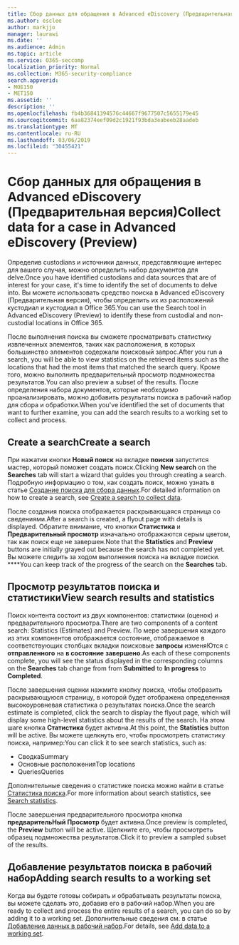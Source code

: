 ```yaml
---
title: Сбор данных для обращения в Advanced eDiscovery (Предварительная версия)
ms.author: esclee
author: markjjo
manager: laurawi
ms.date: ''
ms.audience: Admin
ms.topic: article
ms.service: O365-seccomp
localization_priority: Normal
ms.collection: M365-security-compliance
search.appverid:
- MOE150
- MET150
ms.assetid: ''
description: ''
ms.openlocfilehash: fb4b36841394576c44667f9677507c5655179e45
ms.sourcegitcommit: 6aa82374eef09d2c1921f93bda3eabeeb28aadeb
ms.translationtype: MT
ms.contentlocale: ru-RU
ms.lasthandoff: 03/06/2019
ms.locfileid: "30455421"
---
```

# <a name="collect-data-for-a-case-in-advanced-ediscovery-preview"></a><span data-ttu-id="68994-102">Сбор данных для обращения в Advanced eDiscovery (Предварительная версия)</span><span class="sxs-lookup"><span data-stu-id="68994-102">Collect data for a case in Advanced eDiscovery (Preview)</span></span>

<span data-ttu-id="68994-103">Определив custodians и источники данных, представляющие интерес для вашего случая, можно определить набор документов для delve.</span><span class="sxs-lookup"><span data-stu-id="68994-103">Once you have identified custodians and data sources that are of interest for your case, it's time to identify the set of documents to delve into.</span></span> <span data-ttu-id="68994-104">Вы можете использовать средство поиска в Advanced eDiscovery (Предварительная версия), чтобы определить их из расположений кустодиал и кустодиал в Office 365.</span><span class="sxs-lookup"><span data-stu-id="68994-104">You can use the Search tool in Advanced eDiscovery (Preview) to identify these from custodial and non-custodial locations in Office 365.</span></span>

<span data-ttu-id="68994-105">После выполнения поиска вы сможете просматривать статистику извлеченных элементов, таких как расположения, в которых большинство элементов содержали поисковый запрос.</span><span class="sxs-lookup"><span data-stu-id="68994-105">After you run a search, you will be able to view statistics on the retrieved items such as the locations that had the most items that matched the search query.</span></span> <span data-ttu-id="68994-106">Кроме того, можно выполнить предварительный просмотр подмножества результатов.</span><span class="sxs-lookup"><span data-stu-id="68994-106">You can also preview a subset of the results.</span></span> <span data-ttu-id="68994-107">После определения набора документов, которые необходимо проанализировать, можно добавить результаты поиска в рабочий набор для сбора и обработки.</span><span class="sxs-lookup"><span data-stu-id="68994-107">When you've identified the set of documents that want to further examine, you can add the search results to a working set to collect and process.</span></span>

## <a name="create-a-search"></a><span data-ttu-id="68994-108">Create a search</span><span class="sxs-lookup"><span data-stu-id="68994-108">Create a search</span></span>

<span data-ttu-id="68994-109">При нажатии кнопки **Новый поиск** на вкладке **поиски** запустится мастер, который поможет создать поиск.</span><span class="sxs-lookup"><span data-stu-id="68994-109">Clicking **New search** on the **Searches** tab will start a wizard that guides you through creating a search.</span></span> <span data-ttu-id="68994-110">Подробную информацию о том, как создать поиск, можно узнать в статье [Создание поиска для сбора данных](create-search-to-collect-data.md).</span><span class="sxs-lookup"><span data-stu-id="68994-110">For detailed information on how to create a search, see [Create a search to collect data](create-search-to-collect-data.md).</span></span>

<span data-ttu-id="68994-111">После создания поиска отображается раскрывающаяся страница со сведениями.</span><span class="sxs-lookup"><span data-stu-id="68994-111">After a search is created, a flyout page with details is displayed.</span></span> <span data-ttu-id="68994-112">Обратите внимание, что кнопки **Статистика** и **Предварительный просмотр** изначально отображаются серым цветом, так как поиск еще не завершен.</span><span class="sxs-lookup"><span data-stu-id="68994-112">Note that the **Statistics** and **Preview** buttons are initially grayed out because the search has not completed yet.</span></span> <span data-ttu-id="68994-113">Вы можете следить за ходом выполнения поиска на вкладке поиски. \*\*\*\*</span><span class="sxs-lookup"><span data-stu-id="68994-113">You can keep track of the progress of the search on the **Searches** tab.</span></span>

## <a name="view-search-results-and-statistics"></a><span data-ttu-id="68994-114">Просмотр результатов поиска и статистики</span><span class="sxs-lookup"><span data-stu-id="68994-114">View search results and statistics</span></span>
<span data-ttu-id="68994-115">Поиск контента состоит из двух компонентов: статистики (оценок) и предварительного просмотра.</span><span class="sxs-lookup"><span data-stu-id="68994-115">There are two components of a content search: Statistics (Estimates) and Preview.</span></span> <span data-ttu-id="68994-116">По мере завершения каждого из этих компонентов отображается состояние, отображаемое в соответствующих столбцах вкладки поисковые **запросы** изменяЮтся с **отправленного** на **в состояние** **завершено**.</span><span class="sxs-lookup"><span data-stu-id="68994-116">As each of these components complete, you will see the status displayed in the corresponding columns on the **Searches** tab change from from **Submitted** to **In progress** to **Completed**.</span></span>

<span data-ttu-id="68994-117">После завершения оценки нажмите кнопку поиска, чтобы отобразить раскрывающуюся страницу, в которой будет отображена определенная высокоуровневая статистика о результатах поиска.</span><span class="sxs-lookup"><span data-stu-id="68994-117">Once the search estimate is completed, click the search to display the flyout page, which will display some high-level statistics about the results of the search.</span></span> <span data-ttu-id="68994-118">На этом шаге кнопка **Статистика** будет активна.</span><span class="sxs-lookup"><span data-stu-id="68994-118">At this point, the **Statistics** button will be active.</span></span> <span data-ttu-id="68994-119">Вы можете щелкнуть его, чтобы просмотреть статистику поиска, например:</span><span class="sxs-lookup"><span data-stu-id="68994-119">You can click it to see search statistics, such as:</span></span>

- <span data-ttu-id="68994-120">Сводка</span><span class="sxs-lookup"><span data-stu-id="68994-120">Summary</span></span>
- <span data-ttu-id="68994-121">Основные расположения</span><span class="sxs-lookup"><span data-stu-id="68994-121">Top locations</span></span>
- <span data-ttu-id="68994-122">Queries</span><span class="sxs-lookup"><span data-stu-id="68994-122">Queries</span></span>

<span data-ttu-id="68994-123">Дополнительные сведения о статистике поиска можно найти в статье [Статистика поиска](search-statistics.md).</span><span class="sxs-lookup"><span data-stu-id="68994-123">For more information about search statistics, see [Search statistics](search-statistics.md).</span></span>

<span data-ttu-id="68994-124">После завершения предварительного просмотра кнопка **предварительНый Просмотр** будет активна.</span><span class="sxs-lookup"><span data-stu-id="68994-124">Once preview is completed, the **Preview** button will be active.</span></span> <span data-ttu-id="68994-125">Щелкните его, чтобы просмотреть образец подмножества результатов.</span><span class="sxs-lookup"><span data-stu-id="68994-125">Click it to preview a sampled subset of the results.</span></span>

## <a name="adding-search-results-to-a-working-set"></a><span data-ttu-id="68994-126">Добавление результатов поиска в рабочий набор</span><span class="sxs-lookup"><span data-stu-id="68994-126">Adding search results to a working set</span></span>

<span data-ttu-id="68994-127">Когда вы будете готовы собирать и обрабатывать результаты поиска, вы можете сделать это, добавив его в рабочий набор.</span><span class="sxs-lookup"><span data-stu-id="68994-127">When you are ready to collect and process the entire results of a search, you can do so by adding it to a working set.</span></span> <span data-ttu-id="68994-128">Дополнительные сведения см. в статье [Добавление данных в рабочий набор](add-data-to-working-set.md).</span><span class="sxs-lookup"><span data-stu-id="68994-128">For details, see [Add data to a working set](add-data-to-working-set.md).</span></span> 
